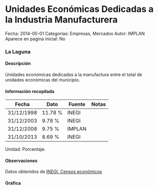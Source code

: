 Unidades Económicas Dedicadas a la Industria Manufacturera
=====

Fecha: 2014-05-01
Categorías: Empresas, Mercados
Autor: IMPLAN
Aparece en pagina inicial: No

### La Laguna

#### Descripción

Unidades económicas dedicadas a la manufactura entre el total de unidades económicas del municipio.

<!-- break -->

#### Información recopilada

<table class="table table-hover table-bordered matriz">
  <thead>
    <tr><th>Fecha</th><th>Dato</th><th>Fuente</th><th>Notas</th></tr>
  </thead>
  <tbody>
    <tr><td class="centrado">31/12/1998</td><td class="derecha">11.78 %</td><td>INEGI</td><td></td></tr>
    <tr><td class="centrado">31/12/2003</td><td class="derecha">9.78 %</td><td>INEGI</td><td></td></tr>
    <tr><td class="centrado">31/12/2008</td><td class="derecha">9.75 %</td><td>IMPLAN</td><td></td></tr>
    <tr><td class="centrado">31/10/2013</td><td class="derecha">8.69 %</td><td>INEGI</td><td></td></tr>
  </tbody>
</table>

Unidad: Porcentaje.

#### Observaciones

Datos obtenidos de [INEGI. Censos económicos](http://www3.inegi.org.mx/sistemas/saic/)

#### Gráfica

<div id="Morrisywvlbrvx" class="grafica"></div>
<script>
new Morris.Line({
element: 'Morrisywvlbrvx',
data: [{ fecha: '1998-12-31', dato: 11.7800 },{ fecha: '2003-12-31', dato: 9.7800 },{ fecha: '2008-12-31', dato: 9.7500 },{ fecha: '2013-10-31', dato: 8.6900 }],
xkey: 'fecha',
ykeys: ['dato'],
labels: ['Dato'],
lineColors: ['#FF5B02'],
xLabelFormat: function(d) { return d.getDate()+'/'+(d.getMonth()+1)+'/'+d.getFullYear(); },
dateFormat: function(ts) { var d = new Date(ts); return d.getDate() + '/' + (d.getMonth() + 1) + '/' + d.getFullYear(); }
});
</script>
